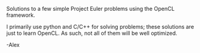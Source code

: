 Solutions to a few simple Project Euler problems using the OpenCL framework.

I primarily use python and C/C++ for solving problems; these solutions are just to learn OpenCL. As such, not all of them will be well optimized.

-Alex
